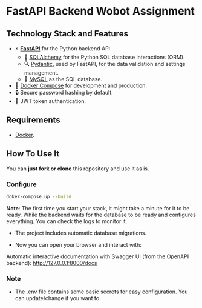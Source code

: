 # FastAPI Backend Wobot Assignment

## Technology Stack and Features

- ⚡ [**FastAPI**](https://fastapi.tiangolo.com) for the Python backend API.
    - 🧰 [SQLAlchemy](https://sqlalchemy.org/) for the Python SQL database interactions (ORM).
    - 🔍 [Pydantic](https://docs.pydantic.dev), used by FastAPI, for the data validation and settings management.
    - 💾 [MySQL](https://www.mysql.com/) as the SQL database.
- 🐋 [Docker Compose](https://www.docker.com) for development and production.
- 🔒 Secure password hashing by default.
- 🔑 JWT token authentication.

## Requirements

* [Docker](https://www.docker.com/).


## How To Use It

You can **just fork or clone** this repository and use it as is.


### Configure

```bash
doker-compose up --build
```

**Note**: The first time you start your stack, it might take a minute for it to be ready. While the backend waits for the database to be ready and configures everything. You can check the logs to monitor it.

* The project includes automatic database migrations.

* Now you can open your browser and interact with:

Automatic interactive documentation with Swagger UI (from the OpenAPI backend): http://127.0.0.1:8000/docs

### Note
- The .env file contains some basic secrets for easy configuration. You can update/change if you want to.
